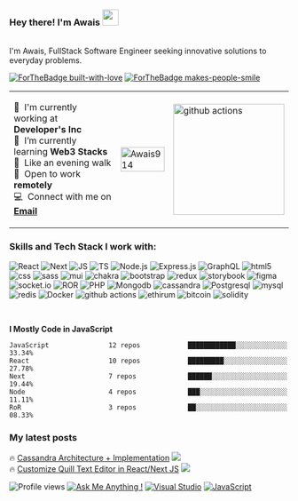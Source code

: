 ### Hey there! I'm Awais <img src="https://github.com/TheDudeThatCode/TheDudeThatCode/blob/master/Assets/Hi.gif" width="29px">

</br> I'm Awais, FullStack Software Engineer seeking innovative solutions to everyday problems. </p>

[![ForTheBadge built-with-love](http://ForTheBadge.com/images/badges/built-with-love.svg)](https://GitHub.com/Awais914/) [![ForTheBadge makes-people-smile](http://ForTheBadge.com/images/badges/makes-people-smile.svg)](http://ForTheBadge.com)

<table>
  <tr>
    <td valign="center" width="40%">
      
:office: &nbsp;I'm currently working at **Developer's Inc**</br>
:seedling: &nbsp;I’m currently learning **Web3 Stacks**</br>
:walking: &nbsp;Like an evening walk</br>
:house_with_garden: &nbsp;Open to work **remotely**</br>
:computer: &nbsp;Connect with me on **[Email]**
      
  </td>
    <td>
      <img width="100%" src="https://github-readme-streak-stats.herokuapp.com/?user=Awais914&theme=highcontrast&hide_border=true" alt="Awais914" />
    </td>
    <td >
      <img alt="github actions" src="https://github.com/mayankchaudhary26/Cool-Readme-ideas/raw/master/data/octocat/gangnamtocat.png" width="200" /> 
    </td>
  </tr>
</table>


<h3>Skills and Tech Stack I work with:</h3>

<p>
  <img alt="React" src="https://img.shields.io/badge/react-%2320232a.svg?style=for-the-badge&logo=react&logoColor=%2361DAFB" />
  <img alt="Next" src="https://img.shields.io/badge/Next-black?style=for-the-badge&logo=next.js&logoColor=white" />
  <img alt="JS" src="https://img.shields.io/badge/javascript-%23323330.svg?style=for-the-badge&logo=javascript&logoColor=%23F7DF1E" />
  <img alt="TS" src="https://img.shields.io/badge/typescript-%23007ACC.svg?style=for-the-badge&logo=typescript&logoColor=white" />
  <img alt="Node.js" src="https://img.shields.io/badge/node.js-6DA55F?style=for-the-badge&logo=node.js&logoColor=white" />
  <img alt="Express.js" src="https://img.shields.io/badge/express.js-%23404d59.svg?style=for-the-badge&logo=express&logoColor=%2361DAFB" />
  <img alt="GraphQL" src="https://img.shields.io/badge/-ApolloGraphQL-311C87?style=for-the-badge&logo=apollo-graphql" />
  <img alt="html5" src="https://img.shields.io/badge/html5-%23E34F26.svg?style=for-the-badge&logo=html5&logoColor=white" />
  <img alt="css" src="https://img.shields.io/badge/css3-%231572B6.svg?style=for-the-badge&logo=css3&logoColor=white" />
  <img alt="sass" src="https://img.shields.io/badge/SASS-hotpink.svg?style=for-the-badge&logo=SASS&logoColor=white" />
  <img alt="mui" src="https://img.shields.io/badge/MUI-%230081CB.svg?style=for-the-badge&logo=mui&logoColor=white" />
  <img alt="chakra" src="https://img.shields.io/badge/chakra-%234ED1C5.svg?style=for-the-badge&logo=chakraui&logoColor=white" />
  <img alt="bootstrap" src="https://img.shields.io/badge/bootstrap-%23563D7C.svg?style=for-the-badge&logo=bootstrap&logoColor=white" />
  <img alt="redux" src="https://img.shields.io/badge/redux-%23593d88.svg?style=for-the-badge&logo=redux&logoColor=white" />
  <img alt="storybook" src="https://img.shields.io/badge/-Storybook-FF4785?style=for-the-badge&logo=storybook&logoColor=white" />
  <img alt="figma" src="https://img.shields.io/badge/figma-%23F24E1E.svg?style=for-the-badge&logo=figma&logoColor=white" />
  <img alt="socket.io" src="https://img.shields.io/badge/Socket.io-black?style=for-the-badge&logo=socket.io&badgeColor=010101" />
  <img alt="ROR" src="https://img.shields.io/badge/rails-%23CC0000.svg?style=for-the-badge&logo=ruby-on-rails&logoColor=white" />
  <img alt="PHP" src="https://img.shields.io/badge/php-%23777BB4.svg?style=for-the-badge&logo=php&logoColor=white" />
  <img alt="Mongodb" src="https://img.shields.io/badge/MongoDB-%234ea94b.svg?style=for-the-badge&logo=mongodb&logoColor=white" />
  <img alt="cassandra" src="https://img.shields.io/badge/cassandra-%231287B1.svg?style=for-the-badge&logo=apache-cassandra&logoColor=white" />
  <img alt="Postgresql" src="https://img.shields.io/badge/postgres-%23316192.svg?style=for-the-badge&logo=postgresql&logoColor=white" />
  <img alt="mysql" src="https://img.shields.io/badge/mysql-%2300f.svg?style=for-the-badge&logo=mysql&logoColor=white" />
  <img alt="redis" src="https://img.shields.io/badge/redis-%23DD0031.svg?style=for-the-badge&logo=redis&logoColor=white" />
  <img alt="Docker" src="https://img.shields.io/badge/docker-%230db7ed.svg?style=for-the-badge&logo=docker&logoColor=white" />
  <img alt="github actions" src="https://img.shields.io/badge/git-%23F05033.svg?style=for-the-badge&logo=git&logoColor=white" />
  <img alt="ethirum" src="https://img.shields.io/badge/Ethereum-3C3C3D?style=for-the-badge&logo=Ethereum&logoColor=white" />
  <img alt="bitcoin" src="https://img.shields.io/badge/Bitcoin-000?style=for-the-badge&logo=bitcoin&logoColor=white" />
  <img alt="solidity" src="https://img.shields.io/badge/Solidity-%23363636.svg?style=for-the-badge&logo=solidity&logoColor=white" />
  
  
</p>

</br>

**I Mostly Code in JavaScript** 

```text
JavaScript               12 repos            ████████████░░░░░░░░░░░░░   33.34% 
React                    10 repos            █████████░░░░░░░░░░░░░░░░   27.78% 
Next                     7 repos             ██████░░░░░░░░░░░░░░░░░░░   19.44% 
Node                     4 repos             ███░░░░░░░░░░░░░░░░░░░░░░   11.11% 
RoR                      3 repos             ██░░░░░░░░░░░░░░░░░░░░░░░   08.33%
```

<h3>My latest posts</h3>

:fire: [Cassandra Architecture + Implementation] <img src="https://img.shields.io/badge/Medium-12100E?style=for-the-badge&logo=medium&logoColor=white" />
</br>
:fire: [Customize Quill Text Editor in React/Next JS] <img src="https://img.shields.io/badge/Medium-12100E?style=for-the-badge&logo=medium&logoColor=white" />


<!--
**Awais914/Awais914** is a ✨ _special_ ✨ repository because its `README.md` (this file) appears on your GitHub profile.

Here are some ideas to get you started:

- 🔭 I’m currently working on ...
- 🌱 I’m currently learning ...
- 👯 I’m looking to collaborate on ...
- 🤔 I’m looking for help with ...
- 💬 Ask me about ...
- 📫 How to reach me: ...
- 😄 Pronouns: ...
- ⚡ Fun fact: ...
-->


<!-- links -->

[Devsinc]: https://github.com/8451 "Devsinc"
[Email]: mailto:m.awais@yahoo.com "Email"
[Cassandra Architecture + Implementation]: https://medium.com/@awaischaudary526/cassandra-architecture-summed-up-implementation-b35a9a4528a4
[Customize Quill Text Editor in React/Next JS]: https://medium.com/@awaischaudary526/how-to-use-and-customize-quill-text-editor-in-react-next-js-cd59b8ff0bf9

![Profile views](https://gpvc.arturio.dev/Awais914) [![Ask Me Anything !](https://img.shields.io/badge/Ask%20me-anything-1abc9c.svg)](mailto:m.awais@yahoo.com) [![Visual Studio](https://img.shields.io/badge/--6C33AF?logo=visual%20studio)](https://visualstudio.microsoft.com/) [![JavaScript](https://img.shields.io/badge/--F7DF1E?logo=javascript&logoColor=000)](https://www.javascript.com/)
